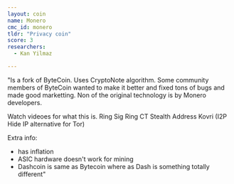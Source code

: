 ```yaml
---
layout: coin
name: Monero
cmc_id: monero
tldr: "Privacy coin"
score: 3
researchers:
  - Kan Yilmaz

---
```


"Is a fork of ByteCoin. Uses CryptoNote algorithm. Some community members of ByteCoin wanted to make it better and fixed tons of bugs and made good marketting. Non of the original technology is by Monero developers.

Watch videoes for what this is.
Ring Sig
Ring CT
Stealth Address
Kovri (I2P Hide IP alternative for Tor)

Extra info:
- has inflation
- ASIC hardware doesn't work for mining
- Dashcoin is same as Bytecoin where as Dash is something totally different"


